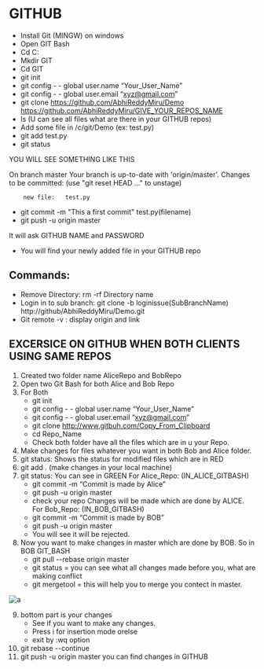 # GITHUB

*	Install Git (MINGW) on windows
*	Open GIT Bash
*	Cd C:
*	Mkdir GIT
*	Cd GIT
*	git init
*	git config - - global user.name “Your_User_Name” 
*	git config - - global user.email “xyz@gmail.com”  
*	git clone https://github.com/AbhiReddyMiru/Demo
https://github.com/AbhiReddyMiru/GIVE_YOUR_REPOS_NAME
*	ls (U can see all files what are there in your GITHUB repos)
*	Add some file in /c/git/Demo (ex: test.py)
*	git add test.py
*	git status

YOU WILL SEE SOMETHING LIKE THIS

On branch master
Your branch is up-to-date with 'origin/master'.
Changes to be committed:
  (use "git reset HEAD <file>..." to unstage)

        new file:   test.py
*	git commit -m "This a first commit" test.py(filename)
*	git push -u origin master

It will ask GITHUB NAME and PASSWORD

*	You will find your newly added file in your GITHUB repo
## Commands:
* Remove Directory: rm -rf Directory name
* Login in to sub branch: git clone -b loginissue(SubBranchName) http://github/AbhiReddyMiru/Demo.git
* Git remote -v : display origin and link 

## EXCERSICE ON GITHUB WHEN BOTH CLIENTS USING SAME REPOS
1.	Created two folder name AliceRepo and BobRepo
2.	Open two Git Bash for both Alice and Bob Repo
3.	For Both
     * git init
     * git config - - global user.name “Your_User_Name” 
     * git config - - global user.email “xyz@gmail.com”  
     * git clone  http://www.gitbuh.com/Copy_From_Clipboard
     * cd Repo_Name
     * Check both folder have all the files which are in u your Repo.
4.	Make changes for files whatever you want in both Bob and Alice folder.
5.	git status: Shows the status for modified files which are in RED
6.	git add . (make changes in your local machine)
7.	git status: You can see in GREEN
For Alice_Repo: (IN_ALICE_GITBASH)
     * git commit -m “Commit is made by Alice”
     *	git push -u origin master
     *	check your repo Changes will be made which are done by ALICE.
For Bob_Repo: (IN_BOB_GITBASH)
     *	git commit -m “Commit is made by BOB”
     *	git push -u origin master
     *	You will see it will be rejected. 
8.	Now you want to make changes in master which are done by BOB. So in BOB GIT_BASH
     *	git pull --rebase origin master
     *	git status = you can see what all changes made before you, what are making conflict
     *	git mergetool = this will help you to merge you contect in master.
 
![a](https://user-images.githubusercontent.com/35119151/36634391-7c9a87e0-1969-11e8-8f08-2450df317fe8.png)

9.	bottom part  is your changes
      * See if you want to make any changes.
      * Press i for insertion mode orelse
      * exit by :wq option
10.	git rebase --continue
11.	git push -u origin master
you can find changes in GITHUB
      
